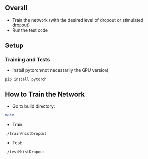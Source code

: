 
## Overall

* Train the network (with the desired level of dropout or stimulated dropout)
* Run the test code

## Setup

### Training and Tests

* Install pytorch(not necessarily the GPU version)

```sh
pip install pytorch
```


## How to Train the Network
* Go to build directory:

```sh
make
```
* Train:

```sh
./trainMnistDropout
```
* Test:
```sh
./testMnistDropout
```

